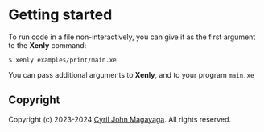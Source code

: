 # Getting started

To run code in a file non-interactively, you can give it as the first argument to the **Xenly** command:

```shell
$ xenly examples/print/main.xe
```

You can pass additional arguments to **Xenly**, and to your program `main.xe`

## Copyright

Copyright (c) 2023-2024 [Cyril John Magayaga](https://github.com/magayaga). All rights reserved.

